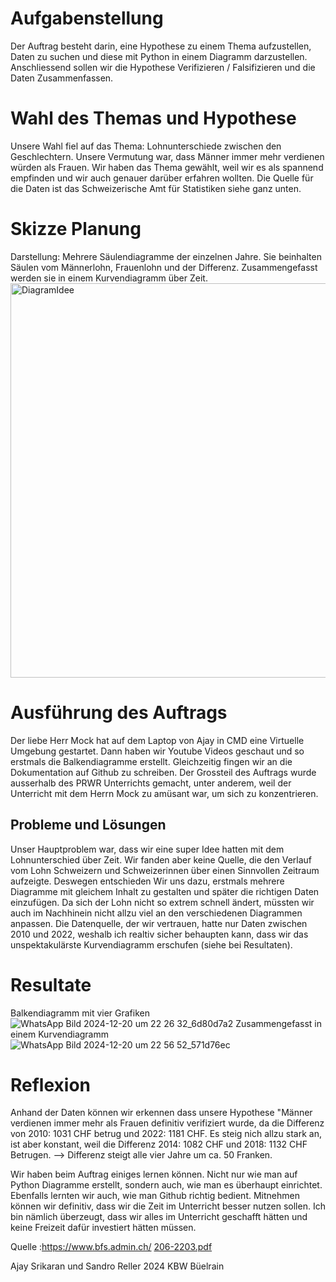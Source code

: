 

# Aufgabenstellung
Der Auftrag besteht darin, eine Hypothese zu einem Thema aufzustellen, Daten zu suchen und diese mit Python in einem Diagramm darzustellen. 
Anschliessend sollen wir  die Hypothese Verifizieren / Falsifizieren und die Daten Zusammenfassen.

# Wahl des Themas und Hypothese
Unsere Wahl fiel auf das Thema: Lohnunterschiede zwischen den Geschlechtern. Unsere Vermutung war, dass Männer immer mehr verdienen würden als Frauen.
Wir haben das Thema gewählt, weil wir es als spannend empfinden und wir auch genauer darüber erfahren wollten.
Die Quelle  für die Daten ist das Schweizerische Amt für Statistiken siehe ganz unten.

# Skizze Planung
Darstellung: Mehrere Säulendiagramme der einzelnen Jahre. Sie beinhalten Säulen vom Männerlohn, Frauenlohn und der Differenz. Zusammengefasst werden sie in einem Kurvendiagramm über Zeit.
<img width="631" alt="DiagramIdee" src="https://github.com/user-attachments/assets/327a9f41-6b03-4bae-aa81-762690e004d2">




# Ausführung des Auftrags
Der liebe Herr Mock hat auf dem Laptop von Ajay in CMD eine Virtuelle Umgebung gestartet. Dann haben wir Youtube Videos geschaut und so erstmals die Balkendiagramme erstellt. Gleichzeitig fingen wir an die Dokumentation auf Github zu schreiben. Der Grossteil des Auftrags wurde ausserhalb des PRWR Unterrichts gemacht, unter anderem, weil der Unterricht mit dem Herrn Mock zu amüsant war, um sich zu konzentrieren.

## Probleme und Lösungen
Unser Hauptproblem war, dass wir eine super Idee hatten mit dem Lohnunterschied über Zeit. Wir fanden aber keine Quelle, die den Verlauf vom Lohn Schweizern und Schweizerinnen über einen Sinnvollen Zeitraum aufzeigte. Deswegen entschieden Wir uns dazu, erstmals mehrere Diagramme mit gleichem Inhalt zu gestalten und später die richtigen Daten einzufügen. Da sich der Lohn nicht so extrem schnell ändert, müssten wir auch im Nachhinein nicht allzu viel an den verschiedenen Diagrammen anpassen. Die Datenquelle, der wir vertrauen, hatte nur Daten zwischen 2010 und 2022, weshalb ich realtiv sicher behaupten kann, dass wir das unspektakulärste Kurvendiagramm erschufen (siehe bei Resultaten).


# Resultate
Balkendiagramm mit vier Grafiken
![WhatsApp Bild 2024-12-20 um 22 26 32_6d80d7a2](https://github.com/user-attachments/assets/32be3105-17d6-4ed0-b938-8d489e469389)
Zusammengefasst in einem Kurvendiagramm
![WhatsApp Bild 2024-12-20 um 22 56 52_571d76ec](https://github.com/user-attachments/assets/51204641-9b09-4acc-9412-7b552326a1d8)



# Reflexion
Anhand der Daten können wir erkennen dass unsere Hypothese "Männer verdienen immer mehr als Frauen definitiv verifiziert wurde, da die Differenz von 2010: 1031 CHF betrug und 2022: 1181 CHF. Es steig nich allzu stark an, ist aber konstant, weil die Differenz 2014: 1082 CHF und 2018: 1132 CHF Betrugen.
--> Differenz steigt alle vier Jahre um ca. 50 Franken.

Wir haben beim Auftrag einiges lernen können. Nicht nur wie man auf Python Diagramme erstellt, sondern auch, wie man es überhaupt einrichtet. Ebenfalls lernten wir auch, wie man Github richtig bedient. Mitnehmen können wir definitiv, dass wir die Zeit im Unterricht besser nutzen sollen. Ich bin nämlich überzeugt, dass wir alles im Unterricht geschafft hätten und keine Freizeit dafür investiert hätten müssen.








Quelle :https://www.bfs.admin.ch/
        [206-2203.pdf](https://github.com/user-attachments/files/18215409/206-2203.pdf)


Ajay Srikaran und Sandro Reller 2024 KBW Büelrain

